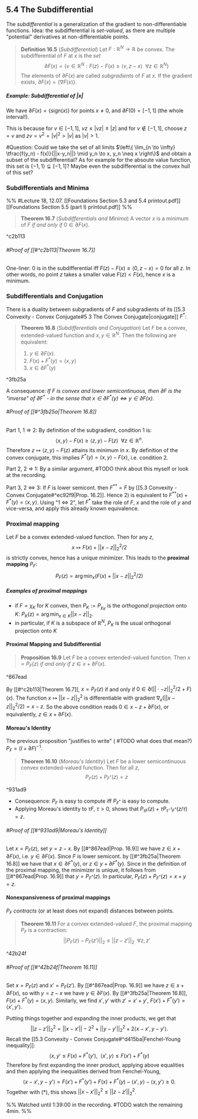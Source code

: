 ## 5.4 The Subdifferential
The *subdifferential* is a generalization of the gradient to non-differentiable functions. Idea: the subdifferential is *set-valued*, as there are multiple "potential" derivatives at non-differentiable points.

> **Definition 16.5** (*Subdifferential*)
> Let $F: \mathbb R^N \to \mathbb R$ be convex. The subdifferential of $F$ at $x$ is the *set*
> $$\partial F(x) = \{ v \in \mathbb R^N: F(z) - F(x) \geq \langle v, z-x\rangle ~~\forall z \in \mathbb R^N \}$$
> The elements of $\partial F(x)$ are called *subgradients* of $F$ at $x$. If the gradient exists, $\partial F(x) = \{ \nabla F(x) \}$.

##### Example: Subdifferential of $|x|$
We have $\partial F(x) = \{ \text{sign}(x) \}$ for points $x \neq 0$, and $\partial F(0) = [-1, 1]$ (the whole interval!).

This is because for $v \in [-1, 1]$, $vz \leq |vz| \leq |z|$ and for $v \notin [-1, 1]$, choose $z = v$ and $zv = v^2 = |v|^2 > |v|$ as $|v| > 1$.

#Question: Could we take the set of all limits $\left\{ \lim_{n \to \infty} \tfrac{f(y_n) - f(x)}{||x-y_n||} \mid y_n \to x, y_n \neq x \right\}$ and obtain a subset of the subdifferential? As for example for the absoute value function, this set is $\{-1, 1\} \subsetneq [-1, 1]$? Maybe even the subdifferential is the convex hull of this set?

### Subdifferentials and Minima
%% #Lecture 18, 12.07. [[Foundations Section 5.3 and 5.4 printout.pdf]] [[Foundations Section 5.5 (part I) printout.pdf]] %%

> **Theorem 16.7** (*Subdifferentials and Minima*)
> A vector $x$ is a minimum of $F$ *if and only if* $0 \in \partial F(x)$.

^c2b113

###### #Proof of [[#^c2b113|Theorem 16.7]]
One-liner: 0 is in the subdifferential iff $F(z) - F(x) \geq \langle 0, z-x \rangle = 0$ for all $z$. In other words, no point $z$ takes a smaller value $F(z) < F(x)$, hence $x$ is a minimum.

### Subdifferentials and Conjugation
There is a duality between subgradients of $F$ and subgradients of its [[5.3 Convexity - Convex Conjugate#5 3 The Convex Conjugate|conjugate]] $F^\ast$:

> **Theorem 16.8** (*Subdifferentials and Conjugation*)
> Let $F$ be a convex, extended-valued function and $x,  y \in \mathbb R^N$. Then the following are equivalent:
> 1. $y \in \partial F(x)$.
> 2. $F(x) + F^\ast(y) = \langle x, y \rangle$
> 3. $x \in \partial F^\ast(y)$

^3fb25a

A consequence: *If $F$ is convex and lower semicontinuous, then $\partial F$ is the "inverse" of $\partial F^\ast$ - in the sense that $x \in \partial F^\ast(y) \Leftrightarrow y \in \partial F(x)$*.

###### #Proof of [[#^3fb25a|Theorem 16.8]]
Part 1, 1 => 2:
By definition of the subgradient, condition 1 is: $$\langle x, y \rangle - F(x) \geq \langle z, y \rangle - F(z) ~~\forall z \in \mathbb R^n.$$
Therefore $z \mapsto \langle z, y \rangle - F(z)$ attains its minimum in $x$. By definition of the convex conjugate, this implies $F^\ast(y) = \langle x, y \rangle - F(x)$, i.e. condition 2.

Part 2, 2 => 1:
By a similar argument, #TODO think about this myself or look at the recording.

Part 3, 2 <=> 3:
If $F$ is lower semicont. then $F^{\ast\ast} = F$ by [[5.3 Convexity - Convex Conjugate#^ec92f9|Prop. 16.2]]. Hence 2) is equivalent to $F^{\ast\ast}(x) + F^\ast(y) = \langle x, y \rangle$. Using "1 <=> 2", let $F^\ast$ take the role of $F$, $x$ and the role of $y$ and vice-versa, and apply this already known equivalence.

### Proximal mapping
Let $F$ be a convex extended-valued function. Then for any $z$, $$x \mapsto F(x) + ||x-z||_2^2/2$$ is strictly convex, hence has a unique minimizer. This leads to the **proximal mapping** $P_F$:
$$P_F(z) = \arg\min_x \left( F(x) + ||x-z||_2^2/2 \right)$$

##### Examples of proximal mappings
- if $F = \chi_K$ for $K$ convex, then $P_K := P_{\chi_K}$ is the *orthogonal projection* onto $K$: $P_K(z) = \arg\min_{x \in K} ||x-z||_2$.
- in particular, if $K$ is a subspace of $\mathbb R^N$, $P_K$ is the usual orthogonal projection onto $K$

#### Proximal Mapping and Subdifferential
> **Proposition 16.9**
> Let $F$ be a convex extended-valued function. Then  $x = P_F(z)$ *if and only if* $z \in x + \partial F(x)$.

^867ead

By [[#^c2b113|Theorem 16.7]], $x = P_F(z)$ if and only if $0 \in \partial(||\cdot - z||_2^2/2 + F)(x)$. The function $x \mapsto ||x-z||_2^2$ is differentiable with gradient $\nabla_x (||x-z||_2^2/2) = x-z$. So the above condition reads $0 \in x-z + \partial F(x)$, or equivalently, $z \in x + \partial F(x)$.

#### Moreau's Identity
The previous proposition "justifies to write" ( #TODO what does that mean?) $P_F = (I + \partial F)^{-1}$.

> **Theorem 16.10** (*Moreau's Identity*)
> Let $F$ be a lower semicontinuous convex extended-valued function. Then for all $z$, $$P_F(z) + P_{F^\ast}(z) = z$$

^931ad9

- Consequence: $P_F$ is easy to compute iff $P_{F^\ast}$ is easy to compute.
- Applying Moreau's identity to $\tau F$, $\tau > 0$, shows that $P_{\tau F}(z) + \tau P_{\tau^{-1} F^\ast}(z/\tau) = z$.

###### #Proof of [[#^931ad9|Moreau's Identity]]
Let $x = P_F(z)$, set $y = z-x$. By [[#^867ead|Prop. 16.9]] we have $z \in x + \partial F(x)$, i.e. $y \in \partial F(x)$. Since $F$ is lower semicont. by [[#^3fb25a|Theorem 16.8]] we have that $x \in \partial F^\ast(y)$, or $z \in y + \partial F^\ast(y)$. Since in the definition of the proximal mapping, the minimizer is unique, it follows from [[#^867ead|Prop. 16.9]] that $y = P_{F^\ast}(z)$. In particular, $P_F(z) + P_{F^\ast}(z) = x + y = z$.


#### Nonexpansiveness of proximal mappings
$P_F$ *contracts* (or at least does not expand) distances between points.

> **Theorem 16.11**
> For a convex extended-valued $F$, the proximal mapping $P_F$ is a contraction:
> $$||P_F(z) - P_F(z')||_2 \leq ||z-z'||_2 ~~\forall z, z'$$

^42b24f

###### #Proof of [[#^42b24f|Theorem 16.11]]
Set $x = P_F(z)$ and $x' = P_F(z')$. By [[#^867ead|Prop. 16.9]] we have $z \in x + \partial F(x)$, so with $y = z-x$ we have $y \in \partial F(x)$. By [[#^3fb25a|Theorem 16.8]], $F(x) + F^\ast(y) = \langle x, y \rangle$. Similarly, we find $x', y'$ with $z' = x' + y'$, $F(x') + F^\ast(y') = \langle x', y' \rangle$.

Putting things together and expanding the inner products, we get that $$||z-z'||_2^2 = ||x-x'||-2^2 + ||y-y'||_2^2 + 2 \langle x-x', y-y'\rangle. \tag{$\ast$}$$
Recall the [[5.3 Convexity - Convex Conjugate#^d415ba|Fenchel-Young inequality]]:  $$\langle x, y' \leq F(x) + F^\ast(y'), ~~ \langle x', y \rangle \leq F(x') + F^\ast(y)$$
Therefore by first expanding the inner product, applying above equalities and then applying the inequalities derived from Fenchel-Young, $$\langle x-x', y-y'\rangle = F(x') + F^\ast(y') + F(x) + F^\ast(y) - \langle x', y \rangle - \langle x, y' \rangle \geq 0.$$
Together with $(\ast)$, this shows $||x-x'||_2^2 \leq ||z-z'||_2^2$.

%% Watched until 1:39:00 in the recording. #TODO watch the remaining 4min. %%